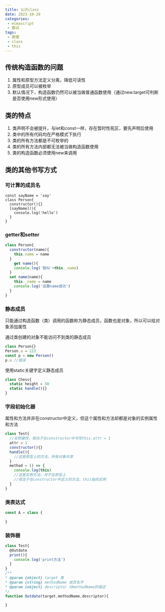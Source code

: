 ```yaml
---
title: 认识class
date: 2023-10-20
categories:
 - ecmascript
 - 面试
tags:
 - 原理
 - class
 - this
---
```


## 传统构造函数的问题

1. 属性和原型方法定义分离，降低可读性
2. 原型成员可以被枚举
3. 默认情况下，构造函数仍然可以被当做普通函数使用（通过new.target可判断是否使用new形式使用）

## 类的特点

1. 类声明不会被提升，与let和const一样，存在暂时性死区，要先声明后使用
2. 类中的所有代码均在严格模式下执行
3. 类的所有方法都是不可枚举的
4. 类的所有方法内部都无法被当做构造函数使用
5. 类的构造函数必须使用new来调用

## 类的其他书写方式

### 可计算的成员名

```js:{4}
const sayName = 'say'
class Person{
  constructor(){}
  [sayName](){
    console.log('hello')
  }
}
```



### getter和setter

```js
class Person{
  constructor(name){
    this.name = name
  }
	get name(){
    console.log('我叫'+this._name)
  }
  set name(name){
    this._name = name
    console.log('设置name成功')
  }
}
```



### 静态成员

只能通过构造函数（类）调用的函数称为静态成员，函数也是对象，所以可以给对象添加属性

通过类创建的对象不能访问不到类的静态成员

```js
class Person{}
Person.a = 123
const p = new Person()
p.a //错误
```

使用static关键字定义静态成员

```js
class Chess{
  static height = 50
  static handle(){}
}
```



### 字段初始化器

属性和方法并非在constructor中定义，但这个属性和方法却都是对象的实例属性和方法

```js
class Test{
  //实例属性，相当于在constructor中书写this.attr = 1
  attr = 1
  constructor(){}
  handle(){
    //这是原型上的方法，所有对象共享
  }
  method = () => {
    console.log(this)
    //这是实例方法，并不在原型上
    //相当于在constructor中定义的方法，this指向实例
  }
}
```



### 类表达式

```js
const A = class {
  
}
```



### 装饰器

```js
class Test{
  @Outdate
  print(){
    console.log('print方法')
  }
}
/**
* @param {object} target 类
* @param {string} methodName 成员名字
* @param {object} descriptor 对methodName的描述
*/
function Outdate(target,methodName,descriptor){
  
}
```

